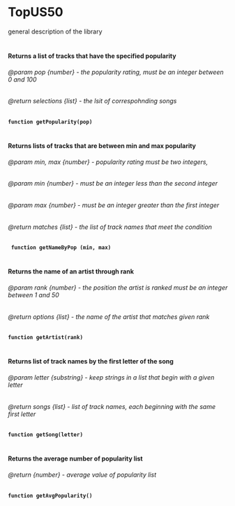 # TopUS50
general description of the library
#

#### Returns a list of tracks that have the specified popularity
###### @param pop {number} - the popularity rating, must be an integer between 0 and 100
###### @return selections {list} - the lsit of correspohnding songs
**` function getPopularity(pop) `**
#

#### Returns lists of tracks that are between min and max popularity
###### @param min, max {number} - popularity rating must be two integers, 
###### @param min {number} - must be an integer less than the second integer 
###### @param max {number} - must be an integer greater than the first integer
###### @return matches {list} - the list of track names that meet the condition 
**` function getNameByPop (min, max)`**
#

#### Returns the name of an artist through rank 
###### @param rank {number} - the position the artist is ranked must be an integer between 1 and 50 
###### @return options {list} - the name of the artist that matches given rank 
**` function getArtist(rank) `**
#
#### Returns list of track names by the first letter of the song 
###### @param letter {substring} - keep strings in a list that begin with a given letter
###### @return songs {list} - list of track names, each beginning with the same first letter 
**` function getSong(letter) `**
#
#### Returns the average number of popularity list 
###### @return {number} - average value of popularity list 
**` function getAvgPopularity() `**
#
